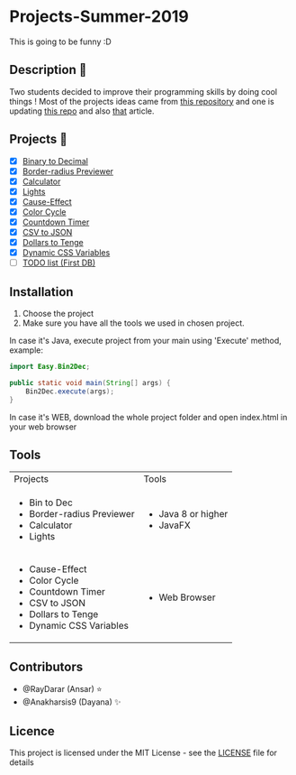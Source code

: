 # Projects-Summer-2019

This is going to be funny :D

## Description 🚀

Two students decided to improve their programming skills by doing cool things !
Most of the projects ideas came from [this repository](https://github.com/florinpop17/app-ideas) and one is updating [this repo](https://github.com/RayDarar/Labirint) and also [that](https://medium.com/better-programming/the-secret-to-being-a-top-developer-is-building-things-heres-a-list-of-fun-apps-to-build-aac61ac0736c) article.

## Projects 📑

- [x] [Binary to Decimal](src/Easy/Bin2Dec/)
- [x] [Border-radius Previewer](src/Easy/BRP/)
- [x] [Calculator](src/Easy/Calculator/)
- [x] [Lights](src/Easy/Lights/)
- [x] [Cause-Effect](src/Easy/CauseEffect/)
- [x] [Color Cycle](src/Easy/ColorCycle/)
- [x] [Countdown Timer](src/Easy/CountdownTimer/)
- [x] [CSV to JSON](src/Easy/CSV2JSON/)
- [x] [Dollars to Tenge](src/Easy/Dollars2Tenge/)
- [x] [Dynamic CSS Variables](src/Easy/DynamicCSSVariables/)
- [ ] [TODO list (First DB)](src/Easy/ToDo/)

## Installation

1. Choose the project
2. Make sure you have all the tools we used in chosen project.

In case it's Java, execute project from your main using 'Execute' method, example:

```Java
import Easy.Bin2Dec;

public static void main(String[] args) {
    Bin2Dec.execute(args);
}
```

In case it's WEB, download the whole project folder and open index.html in your web browser

## Tools

<table>
    <tr>
        <td>Projects</td>
        <td>Tools</td>
    </tr>
    <tr>
        <td>
            <ul>
                <li>Bin to Dec</li>
                <li>Border-radius Previewer</li>
                <li>Calculator</li>
                <li>Lights</li>
            </ul>
        </td>
        <td>
            <ul>
                <li>Java 8 or higher</li>
                <li>JavaFX</li>
            </ul>
        </td>
    </tr>
    <tr>
        <td>
            <ul>
                <li>Cause-Effect</li>
                <li>Color Cycle</li>
                <li>Countdown Timer</li>
                <li>CSV to JSON</li>
                <li>Dollars to Tenge</li>
                <li>Dynamic CSS Variables</li>
            </ul>
        </td>
        <td>
            <ul>
                <li>Web Browser</li>
            </ul>
        </td>
    </tr>
</table>

## Contributors

- @RayDarar (Ansar) :star:
- @Anakharsis9 (Dayana) :sparkles:

## Licence

This project is licensed under the MIT License - see the [LICENSE](LICENSE) file for details
